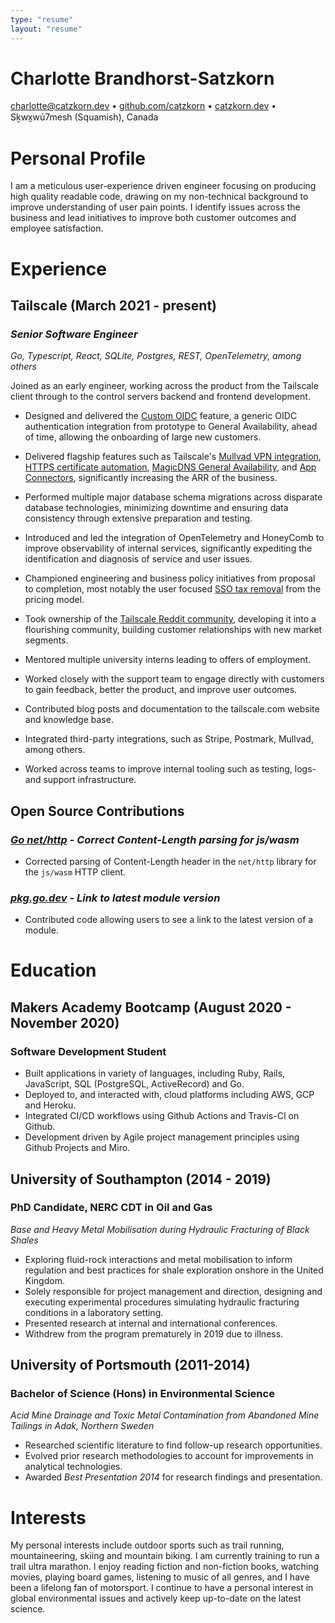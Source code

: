 ```yaml
---
type: "resume"
layout: "resume"
---
```


# Charlotte Brandhorst-Satzkorn

[charlotte@catzkorn.dev](mailto:charlotte@catzkorn.dev) •
[github.com/catzkorn](https://github.com/catzkorn) •
[catzkorn.dev](https://catzkorn.dev) •
Sḵwx̱wú7mesh (Squamish), Canada

# Personal Profile

I am a meticulous user-experience driven engineer focusing on producing high quality readable code, drawing on my non-technical background to improve understanding of user pain points. I identify issues across the business and lead initiatives to improve both customer outcomes and employee satisfaction.

# Experience

## Tailscale (March 2021 - present)

### _Senior Software Engineer_

_Go, Typescript, React, SQLite, Postgres, REST, OpenTelemetry, among others_

Joined as an early engineer, working across the product from the Tailscale client through to the control servers backend and frontend development.

- Designed and delivered the [Custom OIDC](https://tailscale.com/blog/custom-oidc-ga) feature, a generic OIDC authentication integration from prototype to General Availability, ahead of time, allowing the onboarding of large new customers.

- Delivered flagship features such as Tailscale's [Mullvad VPN integration](https://tailscale.com/blog/mullvad-integration), [HTTPS certificate automation](https://tailscale.com/blog/tls-certs), [MagicDNS General Availability](https://tailscale.com/blog/magicdns), and [App Connectors](https://tailscale.com/blog/saas), significantly increasing the ARR of the business.

- Performed multiple major database schema migrations across disparate database technologies, minimizing downtime and ensuring data consistency through extensive preparation and testing.

- Introduced and led the integration of OpenTelemetry and HoneyComb to improve observability of internal services, significantly expediting the identification and diagnosis of service and user issues.

- Championed engineering and business policy initiatives from proposal to completion, most notably the user focused [SSO tax removal](https://tailscale.com/blog/sso-tax-cut) from the pricing model.

- Took ownership of the [Tailscale Reddit community](https://reddit.com/r/tailscale/), developing it into a flourishing community, building customer relationships with new market segments.

- Mentored multiple university interns leading to offers of employment.

- Worked closely with the support team to engage directly with customers to gain feedback, better the product, and improve user outcomes.

- Contributed blog posts and documentation to the tailscale.com website and knowledge base.

- Integrated third-party integrations, such as Stripe, Postmark, Mullvad, among others.

- Worked across teams to improve internal tooling such as testing, logs- and support infrastructure.

## Open Source Contributions

### _[Go net/http](https://go-review.googlesource.com/c/go/+/358134) - Correct Content-Length parsing for js/wasm_

- Corrected parsing of Content-Length header in the `net/http` library for the `js/wasm` HTTP client.

### _[pkg.go.dev](https://go-review.googlesource.com/c/pkgsite/+/274413/) - Link to latest module version_

- Contributed code allowing users to see a link to the latest version of a module.

# Education

## Makers Academy Bootcamp (August 2020 - November 2020)

### Software Development Student

- Built applications in variety of languages, including Ruby, Rails, JavaScript, SQL (PostgreSQL, ActiveRecord) and Go.
- Deployed to, and interacted with, cloud platforms including AWS, GCP and Heroku.
- Integrated CI/CD workflows using Github Actions and Travis-CI on Github.
- Development driven by Agile project management principles using Github Projects and Miro.

## University of Southampton (2014 - 2019)

### PhD Candidate, NERC CDT in Oil and Gas

_Base and Heavy Metal Mobilisation during Hydraulic Fracturing of Black Shales_

- Exploring fluid-rock interactions and metal mobilisation to inform regulation and best practices for shale exploration onshore in the United Kingdom.
- Solely responsible for project management and direction, designing and executing experimental procedures simulating hydraulic fracturing conditions in a laboratory setting.
- Presented research at internal and international conferences.
- Withdrew from the program prematurely in 2019 due to illness.

## University of Portsmouth (2011-2014)

### Bachelor of Science (Hons) in Environmental Science

_Acid Mine Drainage and Toxic Metal Contamination from Abandoned Mine Tailings in Adak, Northern Sweden_

- Researched scientific literature to find follow-up research opportunities.
- Evolved prior research methodologies to account for improvements in analytical technologies.
- Awarded _Best Presentation 2014_ for research findings and presentation.

# Interests

My personal interests include outdoor sports such as trail running, mountaineering, skiing and mountain biking. I am currently training to run a trail ultra marathon. I enjoy reading fiction and non-fiction books, watching movies, playing board games, listening to music of all genres, and I have been a lifelong fan of motorsport. I continue to have a personal interest in global environmental issues and actively keep up-to-date on the latest science.
